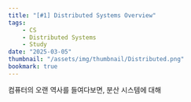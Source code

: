 ```yaml
---
title: "[#1] Distributed Systems Overview"
tags:
    - CS
    - Distributed Systems
    - Study
date: "2025-03-05"
thumbnail: "/assets/img/thumbnail/Distributed.png"
bookmark: true
---
```


컴퓨터의 오랜 역사를 들여다보면, 분산 시스템에 대해